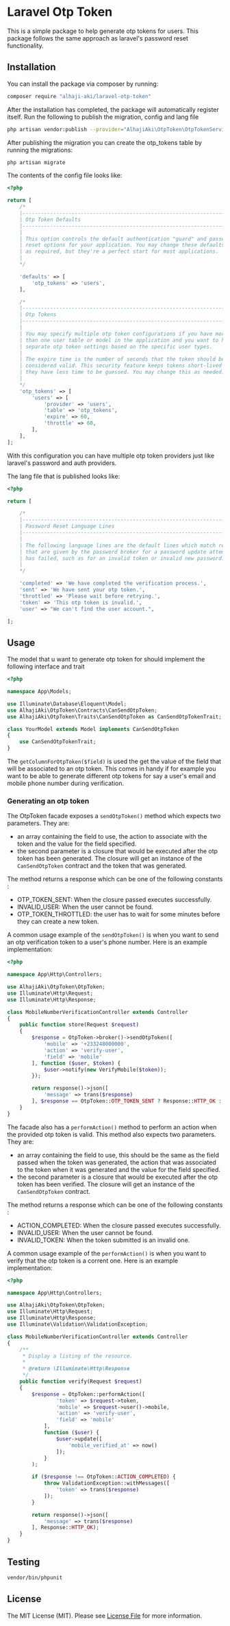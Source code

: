 # Laravel Otp Token

This is a simple package to help generate otp tokens for users. This package follows the same approach as laravel's password reset functionality.

## Installation

You can install the package via composer by running:

```bash
composer require "alhaji-aki/laravel-otp-token"
```

After the installation has completed, the package will automatically register itself.
Run the following to publish the migration, config and lang file

```bash
php artisan vendor:publish --provider="AlhajiAki\OtpToken\OtpTokenServiceProvider"
```

After publishing the migration you can create the otp_tokens table by running the migrations:

```bash
php artisan migrate
```

The contents of the config file looks like:

```php
<?php

return [
    /*
    |--------------------------------------------------------------------------
    | Otp Token Defaults
    |--------------------------------------------------------------------------
    |
    | This option controls the default authentication "guard" and password
    | reset options for your application. You may change these defaults
    | as required, but they're a perfect start for most applications.
    |
    */

    'defaults' => [
        'otp_tokens' => 'users',
    ],

    /*
    |--------------------------------------------------------------------------
    | Otp Tokens
    |--------------------------------------------------------------------------
    |
    | You may specify multiple otp token configurations if you have more
    | than one user table or model in the application and you want to have
    | separate otp token settings based on the specific user types.
    |
    | The expire time is the number of seconds that the token should be
    | considered valid. This security feature keeps tokens short-lived so
    | they have less time to be guessed. You may change this as needed.
    |
    */
    'otp_tokens' => [
        'users' => [
            'provider' => 'users',
            'table' => 'otp_tokens',
            'expire' => 60,
            'throttle' => 60,
        ],
    ],
];
```

With this configuration you can have multiple otp token providers just like laravel's password and auth providers.

The lang file that is published looks like:

```php
<?php

return [

    /*
    |--------------------------------------------------------------------------
    | Password Reset Language Lines
    |--------------------------------------------------------------------------
    |
    | The following language lines are the default lines which match reasons
    | that are given by the password broker for a password update attempt
    | has failed, such as for an invalid token or invalid new password.
    |
    */

    'completed' => 'We have completed the verification process.',
    'sent' => 'We have sent your otp token.',
    'throttled' => 'Please wait before retrying.',
    'token' => 'This otp token is invalid.',
    'user' => "We can't find the user account.",

];
```

## Usage

The model that u want to generate otp token for should implement the following interface and trait

```php
<?php

namespace App\Models;

use Illuminate\Database\Eloquent\Model;
use AlhajiAki\OtpToken\Contracts\CanSendOtpToken;
use AlhajiAki\OtpToken\Traits\CanSendOtpToken as CanSendOtpTokenTrait;

class YourModel extends Model implements CanSendOtpToken
{
    use CanSendOtpTokenTrait;
}
```

The `getColumnForOtpToken($field)` is used the get the value of the field that will be associated to an otp token. This comes in handy if for example you want to be able to generate different otp tokens for say a user's email and mobile phone number during verification.

### Generating an otp token

The OtpToken facade exposes a `sendOtpToken()` method which expects two parameters. They are:

-   an array containing the field to use, the action to associate with the token and the value for the field specified.
-   the second parameter is a closure that would be executed after the otp token has been generated. The closure will get an instance of the `CanSendOtpToken` contract and the token that was generated.

The method returns a response which can be one of the following constants :

-   OTP_TOKEN_SENT: When the closure passed executes successfully.
-   INVALID_USER: When the user cannot be found.
-   OTP_TOKEN_THROTTLED: the user has to wait for some minutes before they can create a new token.

A common usage example of the `sendOtpToken()` is when you want to send an otp verification token to a user's phone number. Here is an example implementation:

```php
<?php

namespace App\Http\Controllers;

use AlhajiAki\OtpToken\OtpToken;
use Illuminate\Http\Request;
use Illuminate\Http\Response;

class MobileNumberVerificationController extends Controller
{
    public function store(Request $request)
    {
        $response = OtpToken->broker()->sendOtpToken([
            'mobile' => '+233248000000',
            'action' => 'verify-user',
            'field' => 'mobile'
        ], function ($user, $token) {
            $user->notify(new VerifyMobile($token));
        });

        return response()->json([
            'message' => trans($response)
        ], $response == OtpToken::OTP_TOKEN_SENT ? Response::HTTP_OK : Response::HTTP_UNAUTHORIZED);
    }
}

```

The facade also has a `performAction()` method to perform an action when the provided otp token is valid. This method also expects two parameters. They are:

-   an array containing the field to use, this should be the same as the field passed when the token was generated, the action that was associated to the token when it was generated and the value for the field specified.
-   the second parameter is a closure that would be executed after the otp token has been verified. The closure will get an instance of the `CanSendOtpToken` contract.

The method returns a response which can be one of the following constants :

-   ACTION_COMPLETED: When the closure passed executes successfully.
-   INVALID_USER: When the user cannot be found.
-   INVALID_TOKEN: When the token submitted is an invalid one.

A common usage example of the `performAction()` is when you want to verify that the otp token is a corrent one. Here is an example implementation:

```php
<?php

namespace App\Http\Controllers;

use AlhajiAki\OtpToken\OtpToken;
use Illuminate\Http\Request;
use Illuminate\Http\Response;
use Illuminate\Validation\ValidationException;

class MobileNumberVerificationController extends Controller
{
    /**
     * Display a listing of the resource.
     *
     * @return \Illuminate\Http\Response
     */
    public function verify(Request $request)
    {
        $response = OtpToken::performAction([
                'token' => $request->token,
                'mobile' => $request->user()->mobile,
                'action' => 'verify-user',
                'field' => 'mobile'
            ],
            function ($user) {
                $user->update([
                    'mobile_verified_at' => now()
                ]);
            }
        );

        if ($response !== OtpToken::ACTION_COMPLETED) {
            throw ValidationException::withMessages([
                'token' => trans($response)
            ]);
        }

        return response()->json([
            'message' => trans($response)
        ], Response::HTTP_OK);
    }
}

```

## Testing

```bash
vendor/bin/phpunit
```

## License

The MIT License (MIT). Please see [License File](LICENSE.md) for more information.
